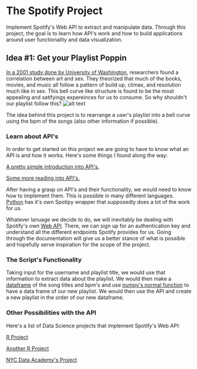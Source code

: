 # The Spotify Project
Implement Spotify's Web API to extract and manipulate data. Through this project, the goal is to learn how API's work and how to build applications around user functionality and data visualization. 
## Idea #1: Get your Playlist Poppin

[In a 2001 study done by University of Washington,](https://www.youtube.com/watch?v=b6dT4kyVUuY) researchers found a correlation between art and sex. They theorized that much of the books, movies, and music all follow a pattern of build up, climax, and resolution much like in sex. This bell curve like structure is found to be the most appealing and satifyings expereinces for us to consume. So why shouldn't our playlist follow this? 
![alt text](https://i2.wp.com/studentry.sg/wp-content/uploads/2013/08/bell-curve.jpg "Optimal Drunk Level")

The idea behind this project is to rearrange a user's playlist into a bell curve using the bpm of the songs (also other information if possible).  

### Learn about API's 

In order to get started on this project we are going to have to know what an API is and how it works. Here's some things I found along the way: 

[A pretty simple introduction into API's.](https://gigaom.com/2010/10/29/using-apis-not-quite-as-hard-as-it-looks/)

[Some more reading into API's.](http://technologyadvice.com/blog/information-technology/how-to-use-an-api/)

After having a grasp on API's and their functionality, we would need to know how to implement them. This is possible in many different languages. [Python](https://spotipy.readthedocs.io/en/latest/) has it's own Spotipy wrapper that supposedly does a lot of the work for us. 

Whatever lanuage we decide to do, we will inevitably be dealing with Spotify's own [Web API](https://developer.spotify.com/web-api/). There, we can sign up for an authentication key and understand all the different endpoints Spotify provides for us. Going through the documentation will give us a better stance of what is possible and hopefully serve inspiration for the scope of the project. 

### The Script's Functionality

Taking input for the username and playlist title, we would use that information to extract data about the playlist. We would then make a [dataframe](https://pandas.pydata.org/pandas-docs/stable/generated/pandas.DataFrame.html) of the song titles and bpm's and use [numpy's normal function](https://stackoverflow.com/questions/20011494/plot-normal-distribution-with-matplotlib) to have a data frame of our new playlist. We would then use the API and create a new playlist in the order of our new dataframe. 

### Other Possibilities with the API
Here's a list of Data Science projects that implement Spotify's Web API:

[R Project](http://rcharlie.com/2017-02-16-fitteR-happieR/) 

[Another R Project](https://www.r-bloggers.com/my-new-r-package/)

[NYC Data Academy's Project](http://blog.nycdatascience.com/student-works/explorify-visualize-playlists/)


